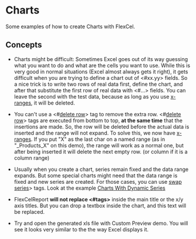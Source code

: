 # Charts

Some examples of how to create Charts with FlexCel.

## Concepts

- Charts might be difficult: Sometimes Excel goes out of its way
  guessing what you want to do and what are the cells you want to
  use. While this is very good in normal situations (Excel almost
  always gets it right), it gets difficult when you are trying to
  define a chart out of \<\#xx.yy\> fields. So a nice trick is to
  write two rows of real data first, define the chart, and after
  that substitute the first row of real data with \<\#\...\> fields.
  You can leave the second with the test data, because as long as
  you use [x-ranges](https://doc.tmssoftware.com/flexcel/net/guides/reports-designer-guide.html#x-ranges), it will be deleted.

- You can't use a  \<\#[delete row](https://doc.tmssoftware.com/flexcel/net/guides/reports-tag-reference.html#delete-row)\> tag to remove the extra row. \<\#[delete row](https://doc.tmssoftware.com/flexcel/net/guides/reports-tag-reference.html#delete-row)\> tags are
  executed from bottom to top, **at the same time** that the
  insertions are made. So, the row will be deleted before the actual
  data is inserted and the range will not expand. To solve this, we
  now have [x-ranges](https://doc.tmssoftware.com/flexcel/net/guides/reports-designer-guide.html#x-ranges). If you put \"X\" as the last char on a
  named range (as in \"\_Products\_X\" on this demo), the range will
  work as a normal one, but after being inserted it will delete the
  next empty row. (or column if it is a column range)

- Usually when you create a chart, series remain fixed and the data
  range expands. But some special charts might need that the data range is fixed
  and new series are created. For those cases, you can use [swap series](https://doc.tmssoftware.com/flexcel/net/guides/reports-tag-reference.html#swap-series)\> tags. Look at the example [Charts With Dynamic Series](https://doc.tmssoftware.com/flexcel/net/samples/csharp/netframework/reports/charts-with-dynamic-series/index.html) 

- FlexCelReport **will not replace \<\#tags\>** inside the main title
  or the x/y axis titles. But you can drop a textbox inside the
  chart, and this text will be replaced.

- Try and open the generated xls file with Custom Preview demo. You
  will see it looks very similar to the the way Excel displays it.
